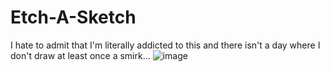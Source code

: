 # Etch-A-Sketch
I hate to admit that I'm literally addicted to this and there isn't a day where I don't draw at least once a smirk...
![image](https://user-images.githubusercontent.com/50925573/220183886-7968f2ab-02be-4b80-8a73-fe67916a1749.png)
